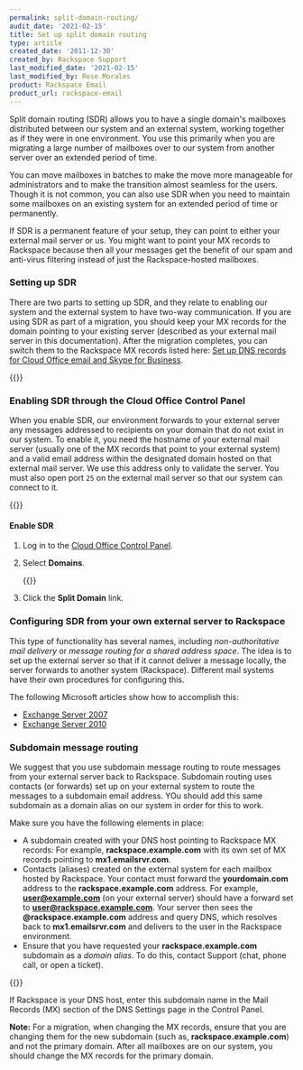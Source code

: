 ```yaml
---
permalink: split-domain-routing/
audit_date: '2021-02-15'
title: Set up split domain routing
type: article
created_date: '2011-12-30'
created_by: Rackspace Support
last_modified_date: '2021-02-15'
last_modified_by: Rose Morales
product: Rackspace Email
product_url: rackspace-email
---
```


Split domain routing (SDR) allows you to have a single domain's
mailboxes distributed between our system and an external system, working
together as if they were in one environment. You use this primarily when
you are migrating a large number of mailboxes over to our system from another
server over an extended period of time.

You can move mailboxes in batches to make the move more manageable for
administrators and to make the transition almost seamless for the users.
Though it is not common, you can also use SDR when you need to maintain
some mailboxes on an existing system for an extended period of time or
permanently.

If SDR is a permanent feature of your setup, they can point to
either your external mail server or us. You might want to point your MX
records to Rackspace because then all your messages get the benefit of
our spam and anti-virus filtering instead of just the Rackspace-hosted
mailboxes.

### Setting up SDR

There are two parts to setting up SDR, and they relate to enabling our
system and the external system to have two-way communication. If you are
using SDR as part of a migration, you should keep your MX records
for the domain pointing to your existing server (described as your
external mail server in this documentation). After the migration
completes, you can switch them to the Rackspace MX records listed here:
[Set up DNS records for Cloud Office email and Skype for
Business](/support/how-to/set-up-dns-records-for-cloud-office-email-and-skype-for-business).

{{<image src="EASplitDomainRouting.png" alt="" title="">}}

### Enabling SDR through the Cloud Office Control Panel

When you enable SDR, our environment forwards to your external
server any messages addressed to recipients on your domain that do not
exist in our system. To enable it, you need the hostname of your external
mail server (usually one of the MX records that point to your external
system) and a valid email address within the designated domain hosted on
that external mail server. We use this address only to validate the
server. You must also open port `25` on the external mail server so that
our system can connect to it.

{{<image src="EASplitDomainRouting2.png" alt="" title="">}}

#### Enable SDR

1. Log in to the [Cloud Office Control Panel](https://cp.rackspace.com).
2. Select **Domains**.

    {{<image src="a.png" alt="" title="">}}

3. Click the **Split Domain** link.

### Configuring SDR from your own external server to Rackspace

This type of functionality has several names, including
*non-authoritative mail delivery* or *message routing for a shared address
space*. The idea is to set up the external server so that if it cannot
deliver a message locally, the server forwards to another system
(Rackspace). Different mail systems have their own procedures for
configuring this.

The following Microsoft articles show how to accomplish this:

- [Exchange Server 2007](https://bit.ly/rE6YBR)
- [Exchange Server 2010](https://bit.ly/CQy7)

### Subdomain message routing

We suggest that you use subdomain message routing to route messages from your
external server back to Rackspace. Subdomain routing uses contacts (or
forwards) set up on your external system to route the messages to a
subdomain email address. YOu should add this same subdomain as a
domain alias on our system in order for this to work.

Make sure you have the following elements in place:

-   A subdomain created with your DNS host pointing to Rackspace MX
    records: For example, **rackspace.example.com** with its own set of MX records
    pointing to **mx1.emailsrvr.com**.
-   Contacts (aliases) created on the external system for each
    mailbox hosted by Rackspace. Your contact must forward the
    **yourdomain.com** address to the **rackspace.example.com** address. For
    example, **user@example.com** (on your external server) should have a
    forward set to **user@rackspace.example.com**. Your server then sees the
    **@rackspace.example.com** address and query DNS, which
    resolves back to **mx1.emailsrvr.com** and delivers to the user in the
    Rackspace environment.
-   Ensure that you have requested your **rackspace.example.com**
    subdomain as a *domain alias*. To do this, contact Support (chat, phone call, or open a ticket).

{{<image src="EASplitDomainRouting6.png" alt="" title="">}}

If Rackspace is your DNS host, enter this subdomain name in the Mail Records (MX) section of the DNS Settings
page in the Control Panel.

**Note:** For a migration, when changing the MX records, ensure that you are changing them for the new subdomain
(such as, **rackspace.example.com**) and not the primary domain. After all mailboxes are on our system, you should
change the MX records for the primary domain.

